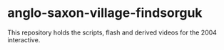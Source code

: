 # anglo-saxon-village-findsorguk
This repository holds the scripts, flash and derived videos for the 2004 interactive. 
